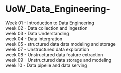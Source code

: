 # UoW_Data_Engineering-
Week 01 - Introduction to Data Engineering <br>
week 02 - Data collection and ingestion <br>
week 03 - Data Understanding <br>
week 04 - Data intergration <br>
week 05 - structured data data modeling and storage <br>
week 07 - Unstructured data exploration <br>
week 08 - Unstructured data feature extraction <br>
week 09 - Unstructured data storage and modeling <br>
week 10 - Data pipelie and data serving <br>
